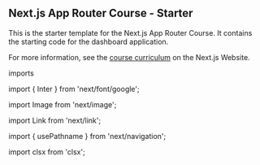 ## Next.js App Router Course - Starter

This is the starter template for the Next.js App Router Course. It contains the starting code for the dashboard application.

For more information, see the [course curriculum](https://nextjs.org/learn) on the Next.js Website.



imports

import { Inter } from 'next/font/google';

import Image from 'next/image';

import Link from 'next/link';

import { usePathname } from 'next/navigation';

import clsx from 'clsx';
